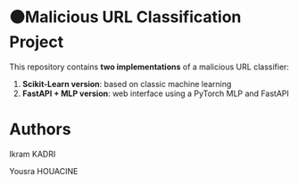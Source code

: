 # 🟠Malicious URL Classification Project

This repository contains **two implementations** of a malicious URL classifier:

1. **Scikit-Learn version**: based on classic machine learning 
2. **FastAPI + MLP version**: web interface using a PyTorch MLP and FastAPI

# Authors

Ikram KADRI

Yousra HOUACINE
